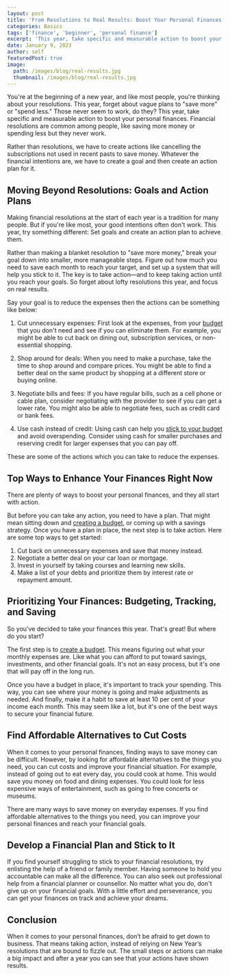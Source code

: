 ```yaml
---
layout: post
title: 'From Resolutions to Real Results: Boost Your Personal Finances With Action'
categories: Basics
tags: ['finance', 'beginner', 'personal finance']
excerpt: 'This year, take specific and measurable action to boost your personal finances. Financial resolutions are common among people, like saving more money or spending less but they never work.'
date: January 9, 2023
author: self
featuredPost: true
image:
  path: /images/blog/real-results.jpg
  thumbnail: /images/blog/real-results.jpg
---
```


You're at the beginning of a new year, and like most people, you're thinking about your resolutions. This year, forget about vague plans to "save more" or "spend less." Those never seem to work, do they? This year, take specific and measurable action to boost your personal finances. Financial resolutions are common among people, like saving more money or spending less but they never work.

Rather than resolutions, we have to create actions like cancelling the subscriptions not used in recent pasts to save money. Whatever the financial intentions are, we have to create a goal and then create an action plan for it.

## Moving Beyond Resolutions: Goals and Action Plans

Making financial resolutions at the start of each year is a tradition for many people. But if you're like most, your good intentions often don't work. This year, try something different: Set goals and create an action plan to achieve them.

Rather than making a blanket resolution to "save more money," break your goal down into smaller, more manageable steps. Figure out how much you need to save each month to reach your target, and set up a system that will help you stick to it. The key is to take action—and to keep taking action until you reach your goals. So forget about lofty resolutions this year, and focus on real results.

Say your goal is to reduce the expenses then the actions can be something like below:

1. Cut unnecessary expenses: First look at the expenses, from your [budget](https://finance.gopeshsharma.dev/basics/creating-budget/) that you don't need and see if you can eliminate them. For example, you might be able to cut back on dining out, subscription services, or non-essential shopping.

2. Shop around for deals: When you need to make a purchase, take the time to shop around and compare prices. You might be able to find a better deal on the same product by shopping at a different store or buying online.

3. Negotiate bills and fees: If you have regular bills, such as a cell phone or cable plan, consider negotiating with the provider to see if you can get a lower rate. You might also be able to negotiate fees, such as credit card or bank fees.

4. Use cash instead of credit: Using cash can help you [stick to your budget](https://finance.gopeshsharma.dev/basics/managing-budget/) and avoid overspending. Consider using cash for smaller purchases and reserving credit for larger expenses that you can pay off.

These are some of the actions which you can take to reduce the expenses.

## Top Ways to Enhance Your Finances Right Now

There are plenty of ways to boost your personal finances, and they all start with action.

But before you can take any action, you need to have a plan. That might mean sitting down and [creating a budget](https://finance.gopeshsharma.dev/basics/creating-budget/), or coming up with a savings strategy. Once you have a plan in place, the next step is to take action. Here are some top ways to get started:

1. Cut back on unnecessary expenses and save that money instead.
2. Negotiate a better deal on your car loan or mortgage.
3. Invest in yourself by taking courses and learning new skills.
4. Make a list of your debts and prioritize them by interest rate or repayment amount.

## Prioritizing Your Finances: Budgeting, Tracking, and Saving

So you've decided to take your finances this year. That's great! But where do you start?

The first step is to [create a budget](https://finance.gopeshsharma.dev/basics/creating-budget/). This means figuring out what your monthly expenses are. Like what you can afford to put toward savings, investments, and other financial goals. It's not an easy process, but it's one that will pay off in the long run.

Once you have a budget in place, it's important to track your spending. This way, you can see where your money is going and make adjustments as needed. And finally, make it a habit to save at least 10 per cent of your income each month. This may seem like a lot, but it's one of the best ways to secure your financial future.

## Find Affordable Alternatives to Cut Costs

When it comes to your personal finances, finding ways to save money can be difficult. However, by looking for affordable alternatives to the things you need, you can cut costs and improve your financial situation. For example, instead of going out to eat every day, you could cook at home. This would save you money on food and dining expenses. You could look for less expensive ways of entertainment, such as going to free concerts or museums.

There are many ways to save money on everyday expenses. If you find affordable alternatives to the things you need, you can improve your personal finances and reach your financial goals.

## Develop a Financial Plan and Stick to It

If you find yourself struggling to stick to your financial resolutions, try enlisting the help of a friend or family member. Having someone to hold you accountable can make all the difference. You can also seek out professional help from a financial planner or counsellor. No matter what you do, don't give up on your financial goals. With a little effort and perseverance, you can get your finances on track and achieve your dreams.

## Conclusion

When it comes to your personal finances, don’t be afraid to get down to business. That means taking action, instead of relying on New Year’s resolutions that are bound to fizzle out. The small steps or actions can make a big impact and after a year you can see that your actions have shown results.
